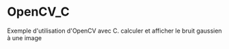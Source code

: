 # OpenCV_C
Exemple d'utilisation d'OpenCV avec C. calculer et afficher le bruit gaussien à une image
